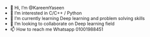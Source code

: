 - 👋 Hi, I’m @KareemYaseen
- 👀 I’m interested in C/C++ / Python
- 🌱 I’m currently learning Deep learning and problem solving skills
- 💞️ I’m looking to collaborate on Deep learning field
- 📫 How to reach me Whatsapp 01001988451

<!---
KareemYaseen/KareemYaseen is a ✨ special ✨ repository because its `README.md` (this file) appears on your GitHub profile.
You can click the Preview link to take a look at your changes.
--->
